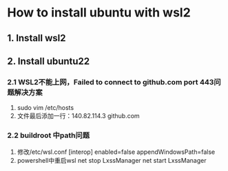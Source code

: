 # How to install ubuntu with wsl2
## 1. Install wsl2
## 2. Install ubuntu22
### 2.1 WSL2不能上网，Failed to connect to github.com port 443问题解决方案

1. sudo vim /etc/hosts
2. 文件最后添加一行：140.82.114.3 github.com
### 2.2 buildroot 中path问题

1. 修改/etc/wsl.conf
   [interop]                                                                                                                                                                                    enabled=false                                                                                                                                                                                appendWindowsPath=false
3. powershell中重启wsl
    net stop LxssManager
    net start LxssManager








